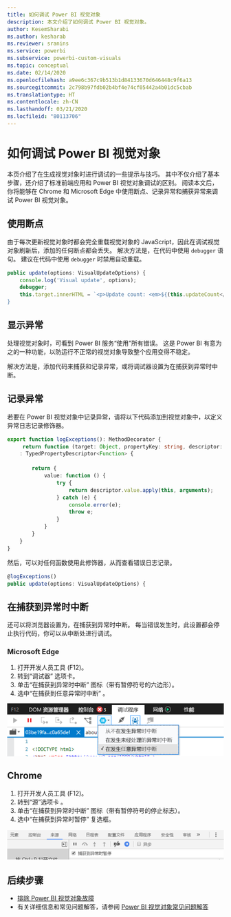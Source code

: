 ```yaml
---
title: 如何调试 Power BI 视觉对象
description: 本文介绍了如何调试 Power BI 视觉对象。
author: KesemSharabi
ms.author: kesharab
ms.reviewer: sranins
ms.service: powerbi
ms.subservice: powerbi-custom-visuals
ms.topic: conceptual
ms.date: 02/14/2020
ms.openlocfilehash: a9ee6c367c9b513b1d84133670d646448c9f6a13
ms.sourcegitcommit: 2c798b97fdb02b4bf4e74cf05442a4b01dc5cbab
ms.translationtype: HT
ms.contentlocale: zh-CN
ms.lasthandoff: 03/21/2020
ms.locfileid: "80113706"
---
```

# <a name="how-to-debug-power-bi-visuals"></a>如何调试 Power BI 视觉对象

本页介绍了在生成视觉对象时进行调试的一些提示与技巧。 其中不仅介绍了基本步骤，还介绍了标准前端应用和 Power BI 视觉对象调试的区别。
阅读本文后，你将能够在 Chrome 和 Microsoft Edge 中使用断点、记录异常和捕获异常来调试 Power BI 视觉对象。

## <a name="using-breakpoints"></a>使用断点

由于每次更新视觉对象时都会完全重载视觉对象的 JavaScript，因此在调试视觉对象刷新后，添加的任何断点都会丢失。 解决方法是，在代码中使用 `debugger` 语句。 建议在代码中使用 `debugger` 时禁用自动重载。

```typescript
public update(options: VisualUpdateOptions) {
    console.log('Visual update', options);
    debugger;
    this.target.innerHTML = `<p>Update count: <em>${(this.updateCount</em></p>`;
}
```


## <a name="showing-exceptions"></a>显示异常

处理视觉对象时，可看到 Power BI 服务“使用”所有错误。 这是 Power BI 有意为之的一种功能，以防运行不正常的视觉对象导致整个应用变得不稳定。

解决方法是，添加代码来捕获和记录异常，或将调试器设置为在捕获到异常时中断。


## <a name="log-exceptions"></a>记录异常

若要在 Power BI 视觉对象中记录异常，请将以下代码添加到视觉对象中，以定义异常日志记录修饰器。

```typescript
export function logExceptions(): MethodDecorator {
     return function (target: Object, propertyKey: string, descriptor: TypedPropertyDescriptor<Function>)
    : TypedPropertyDescriptor<Function> {
            
        return {
            value: function () {
                try {
                    return descriptor.value.apply(this, arguments);
                } catch (e) {
                    console.error(e);
                    throw e;
                }
            }
        }
    }
}
```
然后，可以对任何函数使用此修饰器，从而查看错误日志记录。

```typescript
@logExceptions()
public update(options: VisualUpdateOptions) {
```

## <a name="break-on-exceptions"></a>在捕获到异常时中断

还可以将浏览器设置为，在捕获到异常时中断。 每当错误发生时，此设置都会停止执行代码，你可以从中断处进行调试。

### <a name="edge"></a>Microsoft Edge

1. 打开开发人员工具 (F12)。
2. 转到“调试器”  选项卡。
3. 单击“在捕获到异常时中断”  图标（带有暂停符号的六边形）。
4. 选中“在捕获到任意异常时中断”  。

![数据角色字段](media/visuals-how-to-debug/how-to-debug-edge.png)

## <a name="chrome"></a>Chrome

1. 打开开发人员工具 (F12)。
2. 转到“源”选项卡  。
3. 单击“在捕获到异常时中断”  图标（带有暂停符号的停止标志）。
4. 选中“在捕获到异常时暂停”  复选框。

![数据角色字段](media/visuals-how-to-debug/how-to-debug-chrome.png)

## <a name="next-steps"></a>后续步骤
* [排除 Power BI 视觉对象故障](power-bi-custom-visuals-troubleshoot.md)
* 有关详细信息和常见问题解答，请参阅 [Power BI 视觉对象常见问题解答](power-bi-custom-visuals-faq.md#organizational-power-bi-visuals)
